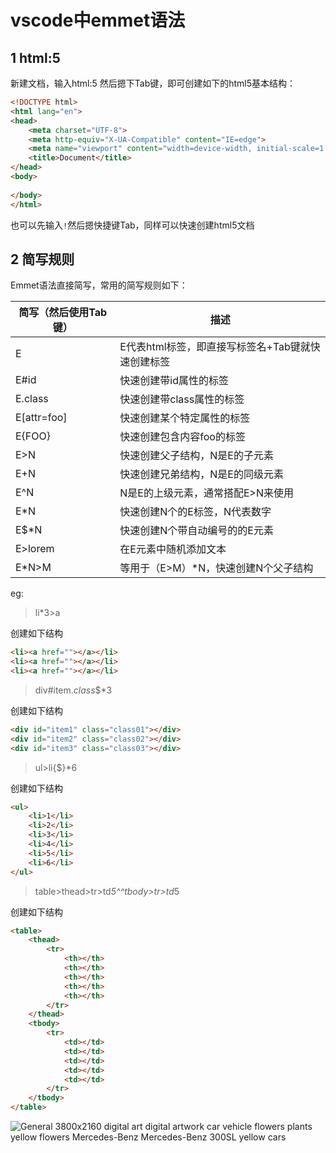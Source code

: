# vscode中emmet语法



## 1 html:5

新建文档，输入html:5 然后摁下Tab键，即可创建如下的html5基本结构：



```html
<!DOCTYPE html>
<html lang="en">
<head>
    <meta charset="UTF-8">
    <meta http-equiv="X-UA-Compatible" content="IE=edge">
    <meta name="viewport" content="width=device-width, initial-scale=1.0">
    <title>Document</title>
</head>
<body>
    
</body>
</html>
```

也可以先输入`!`然后摁快捷键Tab，同样可以快速创建html5文档

## 2 简写规则

Emmet语法直接简写，常用的简写规则如下：

| 简写（然后使用Tab键） | 描述                                              |
| --------------------- | ------------------------------------------------- |
| E                     | E代表html标签，即直接写标签名+Tab键就快速创建标签 |
| E#id                  | 快速创建带id属性的标签                            |
| E.class               | 快速创建带class属性的标签                         |
| E[attr=foo]           | 快速创建某个特定属性的标签                        |
| E{FOO}                | 快速创建包含内容foo的标签                         |
| E>N                   | 快速创建父子结构，N是E的子元素                    |
| E+N                   | 快速创建兄弟结构，N是E的同级元素                  |
| E^N                   | N是E的上级元素，通常搭配E>N来使用                 |
| E*N                   | 快速创建N个的E标签，N代表数字                     |
| E$*N                  | 快速创建N个带自动编号的的E元素                    |
| E>lorem               | 在E元素中随机添加文本                             |
| E*N>M                 | 等用于（E>M）*N，快速创建N个父子结构              |



eg:

> li*3>a

创建如下结构



```html
<li><a href=""></a></li>
<li><a href=""></a></li>
<li><a href=""></a></li>
```

> div#item$.class$$*3

创建如下结构



```html
<div id="item1" class="class01"></div>
<div id="item2" class="class02"></div>
<div id="item3" class="class03"></div>
```

> ul>li{$}*6

创建如下结构



```html
<ul>
    <li>1</li>
    <li>2</li>
    <li>3</li>
    <li>4</li>
    <li>5</li>
    <li>6</li>
</ul>
```

> table>thead>tr>td*5^^tbody>tr>td*5

创建如下结构



```html
<table>
    <thead>
        <tr>
            <th></th>
            <th></th>
            <th></th>
            <th></th>
            <th></th>
        </tr>
    </thead>
    <tbody>
        <tr>
            <td></td>
            <td></td>
            <td></td>
            <td></td>
            <td></td>
        </tr>
    </tbody>
</table>
```



![General 3800x2160 digital art digital artwork car vehicle flowers plants yellow flowers Mercedes-Benz Mercedes-Benz 300SL yellow cars](https://w.wallhaven.cc/full/x8/wallhaven-x8o5mo.png)
